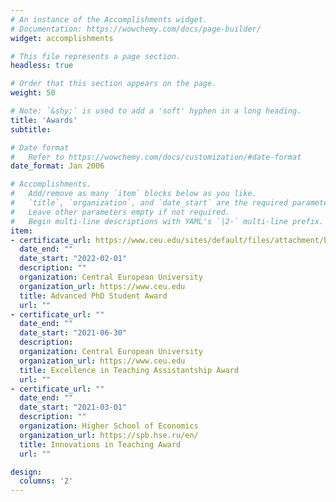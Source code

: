```yaml
---
# An instance of the Accomplishments widget.
# Documentation: https://wowchemy.com/docs/page-builder/
widget: accomplishments

# This file represents a page section.
headless: true

# Order that this section appears on the page.
weight: 50

# Note: `&shy;` is used to add a 'soft' hyphen in a long heading.
title: 'Awards'
subtitle:

# Date format
#   Refer to https://wowchemy.com/docs/customization/#date-format
date_format: Jan 2006

# Accomplishments.
#   Add/remove as many `item` blocks below as you like.
#   `title`, `organization`, and `date_start` are the required parameters.
#   Leave other parameters empty if not required.
#   Begin multi-line descriptions with YAML's `|2-` multi-line prefix.
item:
- certificate_url: https://www.ceu.edu/sites/default/files/attachment/basic_page/13805/webawardforadvanceddoctoralstudents2022.pdf
  date_end: ""
  date_start: "2022-02-01"
  description: ""
  organization: Central European University
  organization_url: https://www.ceu.edu
  title: Advanced PhD Student Award
  url: ""
- certificate_url: ""
  date_end: ""
  date_start: "2021-06-30"
  description: 
  organization: Central European University
  organization_url: https://www.ceu.edu
  title: Excellence in Teaching Assistantship Award
  url: ""
- certificate_url: ""
  date_end: ""
  date_start: "2021-03-01"
  description: ""
  organization: Higher School of Economics
  organization_url: https://spb.hse.ru/en/
  title: Innovations in Teaching Award
  url: ""

design:
  columns: '2' 
---
```

